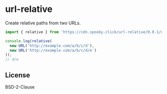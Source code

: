 # url-relative

Create relative paths from two URLs.

```js
import { relative } from 'https://cdn.spooky.click/url-relative/0.0.1/mod.ts';

console.log(relative(
  new URL('http://example.com/a/b/c/d'),
  new URL('http://example.com/a/b/c/d/e')
));
// d/e
```

## License

BSD-2-Clause